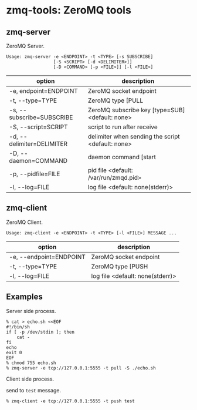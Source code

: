 # zmq-tools: ZeroMQ tools

## zmq-server

ZeroMQ Server.

```
Usage: zmq-server -e <ENDPOINT> -t <TYPE> [-s SUBSCRIBE]
                  [-S <SCRIPT> [-d <DELIMITER>]]
                  [-D <COMMAND> [-p <FILE>]] [-l <FILE>]
```

  option                    | description
 ---------------------------|-------------
  -e, endpoint=ENDPOINT     | ZeroMQ socket endpoint
  -t, --type=TYPE           |    ZeroMQ type [PULL|SUB|REP|STREAM]
  -s, --subscribe=SUBSCRIBE | ZeroMQ subscribe key [type=SUB] <default: none>
  -S, --script=SCRIPT       | script to run after receive
  -d, --delimiter=DELIMITER | delimiter when sending the script <default: none>
  -D, --daemon=COMMAND      | daemon command [start|stop]
  -p, --pidfile=FILE        | pid file <default: /var/run/zmqd.pid>
  -l, --log=FILE            | log file <default: none(stderr)>

## zmq-client

ZeroMQ Client.

```
Usage: zmq-client -e <ENDPOINT> -t <TYPE> [-l <FILE>] MESSAGE ...
```

  option                 | description
 ------------------------|-------------
 -e, --endpoint=ENDPOINT | ZeroMQ socket endpoint
 -t, --type=TYPE         | ZeroMQ type [PUSH|PUB|REQ|STREAM]
 -l, --log=FILE          | log file <default: none(stderr)>

## Examples

Server side process.

```
% cat > echo.sh <<EOF
#!/bin/sh
if [ -p /dev/stdin ]; then
    cat -
fi
echo
exit 0
EOF
% chmod 755 echo.sh
% zmq-server -e tcp://127.0.0.1:5555 -t pull -S ./echo.sh
```

Client side process.

send to `test` message.

```
% zmq-client -e tcp://127.0.0.1:5555 -t push test
```
